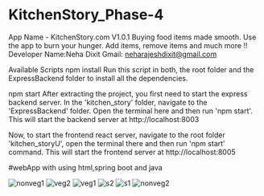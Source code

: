 # KitchenStory_Phase-4

App Name - KitchenStory.com V1.0.1
Buying food items made smooth. Use the app to burn your hunger. Add items, remove items and much more !!
Developer Name:Neha Dixit
Gmail: neharajeshdixit@gmail.com

Available Scripts
npm install
Run this script in both, the root folder and the ExpressBackend folder to install all the dependencies.

npm start
After extracting the project, you first need to start the express backend server.
In the 'kitchen_story' folder, navigate to the 'ExpressBackend' folder. Open the terminal here and then run 'npm start'.
This will start the backend server at http://localhost:8003

Now, to start the frontend react server, navigate to the root folder 'kitchen_storyU', open the terminal there and then run 'npm start' command.
This will start the frontend server at http://localhost:8005

#webApp with using html,spring boot and java 

![nonveg1](https://user-images.githubusercontent.com/112184452/214225333-f50a7421-027a-40e2-89a8-2ef3b99ae639.jpg)
![veg2](https://user-images.githubusercontent.com/112184452/214225339-1961e512-be05-4558-92b9-aaecf8b95f4c.jpg)
![veg1](https://user-images.githubusercontent.com/112184452/214225345-962f98f2-4e53-4e92-b151-52e600112953.jpg)
![s2](https://user-images.githubusercontent.com/112184452/214225349-90a6b9b5-0524-417a-9c68-75488fe10fb6.jpg)
![s1](https://user-images.githubusercontent.com/112184452/214225351-3cf877d0-7da6-4b67-915c-ad04d22d73a2.jpg)
![nonveg2](https://user-images.githubusercontent.com/112184452/214225353-091e4bf4-81b1-4222-baae-cbb92c6519b1.jpg)
